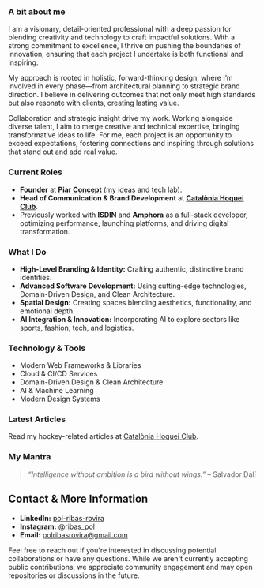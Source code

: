 ### A bit about me

I am a visionary, detail-oriented professional with a deep passion for blending creativity and technology to craft impactful solutions. With a strong commitment to excellence, I thrive on pushing the boundaries of innovation, ensuring that each project I undertake is both functional and inspiring.

My approach is rooted in holistic, forward-thinking design, where I’m involved in every phase—from architectural planning to strategic brand direction. I believe in delivering outcomes that not only meet high standards but also resonate with clients, creating lasting value.

Collaboration and strategic insight drive my work. Working alongside diverse talent, I aim to merge creative and technical expertise, bringing transformative ideas to life. For me, each project is an opportunity to exceed expectations, fostering connections and inspiring through solutions that stand out and add real value.

### Current Roles
- **Founder** at [**Piar Concept**](https://piarconcept.com) (my ideas and tech lab).
- **Head of Communication & Brand Development** at [**Catalònia Hoquei Club**](https://cataloniahoqueiclub.com).
- Previously worked with **ISDIN** and **Amphora** as a full-stack developer, optimizing performance, launching platforms, and driving digital transformation.

### What I Do
- **High-Level Branding & Identity:** Crafting authentic, distinctive brand identities.
- **Advanced Software Development:** Using cutting-edge technologies, Domain-Driven Design, and Clean Architecture.
- **Spatial Design:** Creating spaces blending aesthetics, functionality, and emotional depth.
- **AI Integration & Innovation:** Incorporating AI to explore sectors like sports, fashion, tech, and logistics.

### Technology & Tools
- Modern Web Frameworks & Libraries
- Cloud & CI/CD Services
- Domain-Driven Design & Clean Architecture
- AI & Machine Learning
- Modern Design Systems

### Latest Articles
Read my hockey-related articles at [Catalònia Hoquei Club](https://cataloniahc.com/en/articles?authorId=676874fb64cc1973f8143ced#articles-list).

### My Mantra
> _“Intelligence without ambition is a bird without wings.”_ – Salvador Dalí

## Contact & More Information
- **LinkedIn:** [pol-ribas-rovira](https://www.linkedin.com/in/pol-ribas-rovira)  
- **Instagram:** [@ribas_pol](https://www.instagram.com/ribas_pol/)
- **Email:** [polribasrovira@gmail.com](mailto:polribasrovira@gmail.com)

Feel free to reach out if you're interested in discussing potential collaborations or have any questions. While we aren't currently accepting public contributions, we appreciate community engagement and may open repositories or discussions in the future.
